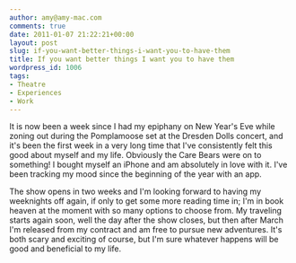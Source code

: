 ```yaml
---
author: amy@amy-mac.com
comments: true
date: 2011-01-07 21:22:21+00:00
layout: post
slug: if-you-want-better-things-i-want-you-to-have-them
title: If you want better things I want you to have them
wordpress_id: 1006
tags:
- Theatre
- Experiences
- Work
---
```


It is now been a week since I had my epiphany on New Year's Eve while zoning out during the Pomplamoose set at the Dresden Dolls concert, and it's been the first week in a very long time that I've consistently felt this good about myself and my life. Obviously the Care Bears were on to something! I bought myself an iPhone and am absolutely in love with it. I've been tracking my mood since the beginning of the year with an app.

The show opens in two weeks and I'm looking forward to having my weeknights off again, if only to get some more reading time in; I'm in book heaven at the moment with so many options to choose from. My traveling starts again soon, well the day after the show closes, but then after March I'm released from my contract and am free to pursue new adventures. It's both scary and exciting of course, but I'm sure whatever happens will be good and beneficial to my life.
